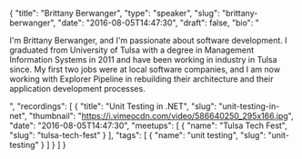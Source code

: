 {
  "title": "Brittany Berwanger",
  "type": "speaker",
  "slug": "brittany-berwanger",
  "date": "2016-08-05T14:47:30",
  "draft": false,
  "bio": "<p>I'm Brittany Berwanger, and I'm passionate about software development. I graduated from University of Tulsa with a degree in Management Information Systems in 2011 and have been working in industry in Tulsa since. My first two jobs were at local software companies, and I am now working with Explorer Pipeline in rebuilding their architecture and their application development processes.</p>",
  "recordings": [
    {
      "title": "Unit Testing in .NET",
      "slug": "unit-testing-in-net",
      "thumbnail": "https://i.vimeocdn.com/video/586640250_295x166.jpg",
      "date": "2016-08-05T14:47:30",
      "meetups": [
        {
          "name": "Tulsa Tech Fest",
          "slug": "tulsa-tech-fest"
        }
      ],
      "tags": [
        {
          "name": "unit testing",
          "slug": "unit-testing"
        }
      ]
    }
  ]
}